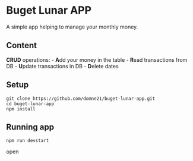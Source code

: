 #  Buget Lunar APP


A simple app helping to manage your monthly money.


## Content


**CRUD** operations:
    - **A**dd your money in the table
    - **R**ead transactions from DB
    - **U**pdate transactions in DB
    - **D**elete dates


## Setup

```
git clone https://github.com/domne21/buget-lunar-app.git
cd buget-lunar-app
npm install
```


## Running app

```
npm run devstart
```

open 
